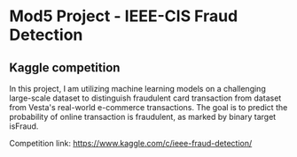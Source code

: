 # Mod5 Project - IEEE-CIS Fraud Detection
## Kaggle competition

In this project, I am utilizing machine learning models on a challenging large-scale dataset to distinguish fraudulent card transaction from dataset from Vesta's real-world e-commerce transactions. The goal is to predict the probability of online transaction is fraudulent, as marked by binary target isFraud.

Competition link: https://www.kaggle.com/c/ieee-fraud-detection/

